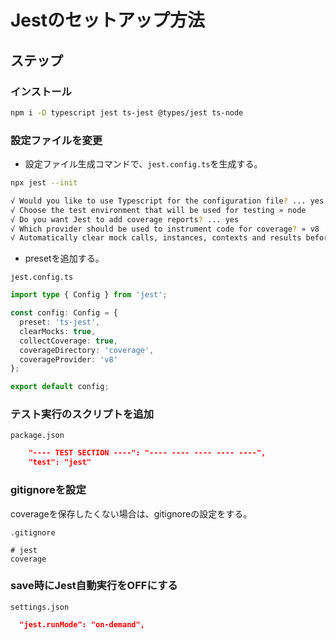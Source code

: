 # Jestのセットアップ方法

## ステップ

### インストール

```sh
npm i -D typescript jest ts-jest @types/jest ts-node
```

### 設定ファイルを変更

- 設定ファイル生成コマンドで、`jest.config.ts`を生成する。

```sh
npx jest --init
```

```sh
√ Would you like to use Typescript for the configuration file? ... yes
√ Choose the test environment that will be used for testing » node
√ Do you want Jest to add coverage reports? ... yes
√ Which provider should be used to instrument code for coverage? » v8
√ Automatically clear mock calls, instances, contexts and results before every test? ... yes
```

- presetを追加する。

`jest.config.ts`

```ts
import type { Config } from 'jest';

const config: Config = {
  preset: 'ts-jest',
  clearMocks: true,
  collectCoverage: true,
  coverageDirectory: 'coverage',
  coverageProvider: 'v8'
};

export default config;
```

### テスト実行のスクリプトを追加

`package.json`

```json
    "---- TEST SECTION ----": "---- ---- ---- ---- ----",
    "test": "jest"
```

### gitignoreを設定

coverageを保存したくない場合は、gitignoreの設定をする。  

`.gitignore`

```text
# jest
coverage
```

### save時にJest自動実行をOFFにする

`settings.json`

```json
  "jest.runMode": "on-demand",
```
